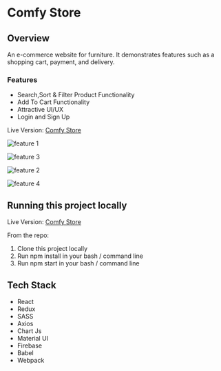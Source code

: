 # Comfy Store

## Overview

An e-commerce website for furniture. It demonstrates features such as a shopping cart, payment, and delivery.

### Features

- Search,Sort & Filter Product Functionality
- Add To Cart Functionality
- Attractive UI/UX
- Login and Sign Up

Live Version: [Comfy Store](https://comfy-store-v1.netlify.app/)

![feature 1](/src/assets/comfy-1.gif)

![feature 3](/src/assets/comfy-3.gif)

![feature 2](/src/assets/comfy-2.gif)

![feature 4](/src/assets/comfy-4.gif)

## Running this project locally

Live Version: [Comfy Store](https://comfy-store-v1.netlify.app/)

From the repo:

1. Clone this project locally
2. Run npm install in your bash / command line
3. Run npm start in your bash / command line

## Tech Stack
 * React
 * Redux
 * SASS
 * Axios
 * Chart Js
 * Material UI
 * Firebase
 * Babel 
 * Webpack

